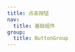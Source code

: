 ```yaml
---
title: 点击按钮
nav:
  title: 基础组件
group:
  title: ButtonGroup
---
```


<code src="./index.tsx" />


<API></API>

